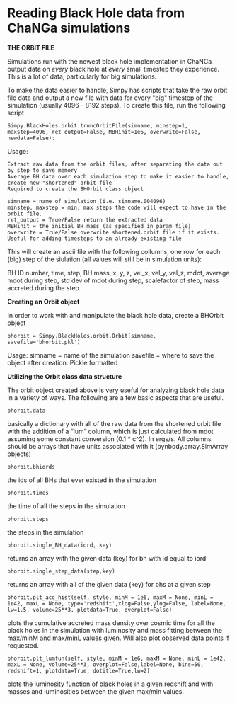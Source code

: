 # Reading Black Hole data from ChaNGa simulations

**THE ORBIT FILE**

Simulations run with the newest black hole implementation in ChaNGa output data on *every* black hole at *every* small timestep they experience. This is a lot of data, particularly for big simulations.

To make the data easier to handle, Simpy has scripts that take the raw orbit file data and output a new file with data for every "big" timestep of the simulation (usually 4096 - 8192 steps). To create this file, run the following script

```
Simpy.BlackHoles.orbit.truncOrbitFile(simname, minstep=1, maxstep=4096, ret_output=False, MBHinit=1e6, overwrite=False, newdata=False):
```
Usage:

	Extract raw data from the orbit files, after separating the data out by step to save memory
	Average BH data over each simulation step to make it easier to handle, create new "shortened" orbit file
	Required to create the BHOrbit class object

	simname = name of simulation (i.e. simname.004096)
	minstep, maxstep = min, max steps the code will expect to have in the orbit file.
	ret_output = True/False return the extracted data
	MBHinit = the initial BH mass (as specified in param file)
	overwrite = True/False overwrite shortened.orbit file if it exists. Useful for adding timesteps to an already existing file

This will create an ascii file with the following collumns, one row for each (big) step of the siulation (all values will still be in simulation units):

  BH ID number, time, step, BH mass, x, y, z, vel_x, vel_y, vel_z, mdot, average mdot during step, std dev of mdot during step, scalefactor of step, mass accreted during the step

**Creating an Orbit object**

In order to work with and manipulate the black hole data, create a BHOrbit object

```
bhorbit = Simpy.BlackHoles.orbit.Orbit(simname, savefile='bhorbit.pkl')
```
Usage:
	simname = name of the simulation
	savefile = where to save the object after creation. Pickle formatted

**Utilizing the Orbit class data structure**

The orbit object created above is very useful for analyzing black hole data in a variety of ways. The following are a few basic aspects that are useful.

	bhorbit.data
basically a dictionary with all of the raw data from the shortened orbit file with the addition of a “lum” column, which is just calculated from mdot assuming some constant conversion (0.1 * c^2). In ergs/s. All columns should be arrays that have units associated with it (pynbody.array.SimArray objects)

	bhorbit.bhiords
the ids of all BHs that ever existed in the simulation

	bhorbit.times
the time of all the steps in the simulation

	bhorbit.steps
the steps in the simulation

	bhorbit.single_BH_data(iord, key)
returns an array with the given data (key) for bh with id equal to iord

	bhorbit.single_step_data(step,key)
returns an array with all of the given data (key) for bhs at a given step

	bhorbit.plt_acc_hist(self, style, minM = 1e6, maxM = None, minL = 1e42, maxL = None, type='redshift',xlog=False,ylog=False, label=None, lw=1.5, volume=25**3, plotdata=True, overplot=False)
plots the cumulative accreted mass density over cosmic time for all the black holes in the simulation with luminosity and mass fitting between the max/minM and max/minL values given. Will also plot observed data points if requested.

	bhorbit.plt_lumfun(self, style, minM = 1e6, maxM = None, minL = 1e42, maxL = None, volume=25**3, overplot=False,label=None, bins=50, redshift=1, plotdata=True, dotitle=True,lw=2)
plots the luminosity function of black holes in a given redshift and with masses and luminosities between the given max/min values. 
